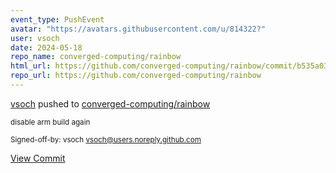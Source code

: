 ```yaml
---
event_type: PushEvent
avatar: "https://avatars.githubusercontent.com/u/814322?"
user: vsoch
date: 2024-05-18
repo_name: converged-computing/rainbow
html_url: https://github.com/converged-computing/rainbow/commit/b535a03fcffd5cf804ee88d1125bee211cca8a41
repo_url: https://github.com/converged-computing/rainbow
---
```


<a href='https://github.com/vsoch' target='_blank'>vsoch</a> pushed to <a href='https://github.com/converged-computing/rainbow' target='_blank'>converged-computing/rainbow</a>

<small>disable arm build again

Signed-off-by: vsoch <vsoch@users.noreply.github.com></small>

<a href='https://github.com/converged-computing/rainbow/commit/b535a03fcffd5cf804ee88d1125bee211cca8a41' target='_blank'>View Commit</a>
